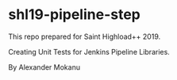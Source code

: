 # shl19-pipeline-step
This repo prepared for Saint Highload++ 2019.

Creating Unit Tests for Jenkins Pipeline Libraries.

By Alexander Mokanu
